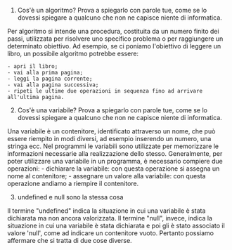 1. Cos'è un algoritmo? Prova a spiegarlo con parole tue, come se lo dovessi spiegare a qualcuno che non ne capisce niente di informatica.

Per algoritmo si intende una procedura, costituita da un numero finito dei passi, utilizzata per risolvere uno specifico problema o per raggiungere un determinato
obiettivo. Ad esempio, se ci poniamo l'obiettivo di leggere un libro, un possibile algoritmo potrebbe essere:

    - apri il libro;
    - vai alla prima pagina;
    - leggi la pagina corrente;
    - vai alla pagina successiva;
    - ripeti le ultime due operazioni in sequenza fino ad arrivare all'ultima pagina.

2. Cos'è una variabile? Prova a spiegarlo con parole tue, come se lo dovessi spiegare a qualcuno che non ne capisce niente di informatica.

Una variabile è un contenitore, identificato attraverso un nome, che può essere riempito in modi diversi, ad esempio inserendo un numero, una stringa ecc.
Nel programmi le variabili sono utilizzate per memorizzare le informazioni necessarie alla realizzazione dello stesso. Generalmente, per poter utilizzare una variabile
in un programma, è necessario compiere due operazioni:
    - dichiarare la variabile: con questa operazione si assegna un nome al contenitore;
    - assegnare un valore alla variabile: con questa operazione andiamo a riempire il contenitore.

3. undefined e null sono la stessa cosa

Il termine "undefined" indica la situazione in cui una variabile è stata dichiarata ma non ancora valorizzata.
Il termine "null", invece, indica la situazione in cui una variabile è stata dichiarata e poi gli è stato associato il valore 'null', come ad indicare un contenitore vuoto.
Pertanto possiamo affermare che si tratta di due cose diverse.
